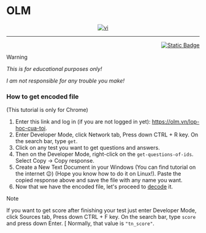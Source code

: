 # OLM
<div align="center">

[![vi](https://img.shields.io/badge/Ng%C3%B4n%20ng%E1%BB%AF-Ti%E1%BA%BFng%20Vi%E1%BB%87t-blue.svg)](https://github.com/sosadsonar/OLM/blob/main/README-vi.md)

</div>

___

<div align="right">

[![Static Badge](https://img.shields.io/badge/-Open%20in%20colab-orange?style=flat&logo=googlecolab&labelColor=5D5D5D)](https://colab.research.google.com/github/sosadsonar/OLM/blob/main/OLM.ipynb)

</div>

> [!WARNING]
> *This is for educational purposes only!*
>
> *I am not responsible for any trouble you make!*

### How to get encoded file
(This tutorial is only for Chrome)
1. Enter this link and log in (if you are not logged in yet): https://olm.vn/lop-hoc-cua-toi.
1. Enter Developer Mode, click Network tab, Press down CTRL + R key. On the search bar, type `get`.
1. Click on any test you want to get questions and answers.
1. Then on the Developer Mode, right-click on the `get-questions-of-ids`. Select Copy -> Copy response.
1. Create a New Text Document in your Windows (You can find tutorial on the internet :wink:) (Hope you know how to do it on Linux!). Paste the copied response above and save the file with any name you want.
1. Now that we have the encoded file, let's proceed to [decode](https://github.com/sosadsonar/OLM#how-to-decode-file) it.

> [!NOTE]
> If you want to get score after finishing your test just enter Developer Mode, click Sources tab, Press down CTRL + F key. On the search bar, type `score` and press down Enter.
>[
> Normally, that value is `"tn_score"`.

